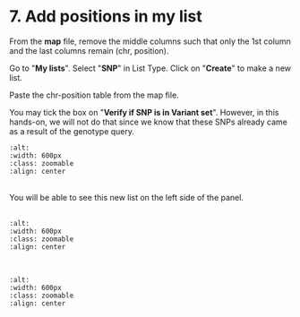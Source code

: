 # 7. Add positions in my list

From the **map** file, remove the middle columns such that only the 1st column and the last columns remain (chr, position).

Go to "**My lists**". Select "**SNP**" in List Type. Click on "**Create**" to make a new list.

Paste the chr-position table from the map file.

You may tick the box on "**Verify if SNP is in Variant set**". However, in this hands-on, we will not do that since we know that these SNPs already came as a result of the genotype query.

```{image} /_static/image12.png
:alt:
:width: 600px
:class: zoomable
:align: center
```
<br>
You will be able to see this new list on the left side of the panel.
<br><br>

```{image} /_static/image13.png
:alt:
:width: 600px
:class: zoomable
:align: center
```
<br>


```{image} /_static/image14.png
:alt:
:width: 600px
:class: zoomable
:align: center
```